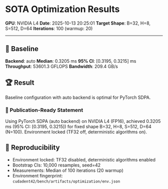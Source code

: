 # SOTA Optimization Results

**GPU**: NVIDIA L4
**Date**: 2025-10-13 20:25:01
**Target Shape**: B=32, H=8, S=512, D=64
**Iterations**: 100 (warmup: 20)

---

## 🏁 Baseline

**Backend**: auto
**Median**: 0.3205 ms
**95% CI**: [0.3195, 0.3215] ms
**Throughput**: 53601.3 GFLOPS
**Bandwidth**: 209.4 GB/s

## 🏆 Result

Baseline configuration with auto backend is optimal for PyTorch SDPA.

### 📝 Publication-Ready Statement

Using PyTorch SDPA (auto backend) on NVIDIA L4 (FP16), achieved 0.3205 ms (95% CI: [0.3195, 0.3215]) for fixed shape B=32, H=8, S=512, D=64 (N=100). Environment locked (TF32 off, deterministic algorithms on).

## 🔬 Reproducibility

- Environment locked: TF32 disabled, deterministic algorithms enabled
- Bootstrap CIs: 10,000 resamples, seed=42
- Measurements: Median of 100 iterations (20 warmup)
- Environment fingerprint: `cudadent42/bench/artifacts/optimization/env.json`
